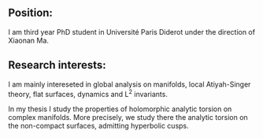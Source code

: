 <h2>Position:</h2>
I am third year PhD student in Université Paris Diderot under the direction of Xiaonan Ma.

<h2>Research interests:</h2>

I am mainly intereseted in global analysis on manifolds, local Atiyah-Singer theory, flat surfaces, dynamics and L<sup>2</sup> invariants.
<p>
In my thesis I study the properties of holomorphic analytic torsion on complex manifolds. More precisely, we study there the analytic torsion on the non-compact surfaces, admitting hyperbolic cusps.
</p>
